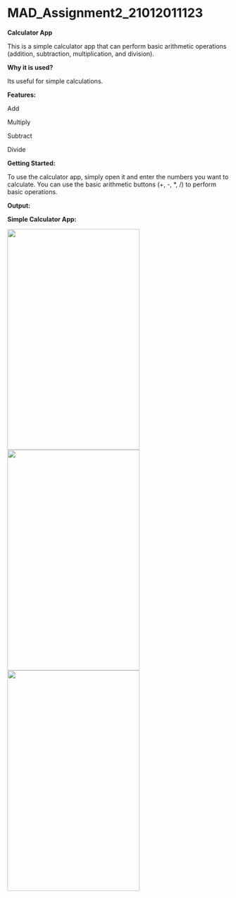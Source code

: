 # MAD_Assignment2_21012011123

**Calculator App**

This is a simple calculator app that can perform basic arithmetic operations (addition, subtraction, multiplication, and division).

**Why it is used?**

Its useful for simple calculations.

**Features:**

Add

Multiply

Subtract

Divide

**Getting Started:**

To use the calculator app, simply open it and enter the numbers you want to calculate. You can use the basic arithmetic buttons (+, -, *, /) to perform basic operations.

**Output:**

**Simple Calculator App:**

<img src=https://github.com/rutviprajapati16/MAD_Assignment2_21012011123/assets/97946004/b7817fa9-737d-4e5e-95b6-8771e984b009 height="500" width="300">


<img src=https://github.com/rutviprajapati16/MAD_Assignment2_21012011123/assets/97946004/a0fc11fe-d2a6-4e78-9d06-4360ae1cb1af height="500" width="300">


<img src=https://github.com/rutviprajapati16/MAD_Assignment2_21012011123/assets/97946004/a2f703ec-c56c-4cce-b521-7a7960591b24 height="500" width="300">










